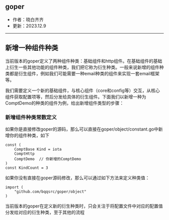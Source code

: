 goper
---

- 作者：晓白齐齐
- 更新：2023.12.9


---
## 新增一种组件种类
当前版本的goper定义了两种组件种类：基础组件和http组件。在基础组件的基础上衍生一些其他功能的组件种类，我们把它称为衍生种类。一般来说新增的组件种类都是衍生组件，例如我们可能需要一种email种类的组件来实现一套email框架等。

我们需要定义一个新的基础组件，与核心组件（core和config等）交互，从核心组件获取配置项等，然后分发给具体的衍生组件。下面我们以新增一种为ComptDemo的种类的组件为例，给出新增组件类型的步骤：

### 新增组件种类常数定义
如果你是直接修改goper的源码，那么可以直接在goper/object/constant.go中新增你的组件种类，如下
```
const (
	ComptBase Kind = iota
	ComptHttp
	ComptDemo  // 你新增的ComptDemo
)
const KindCount = 3
```

如果你没有直接在goper源码修改，那么可以通过如下方法来定义种类值：
```
import (
	"github.com/bqqsrc/goper/object"
)
```

当前版本的goper在定义新的衍生种类时，只会关注于将配置文件中对应的配置值分发给对应的衍生种类，至于其他的流程

